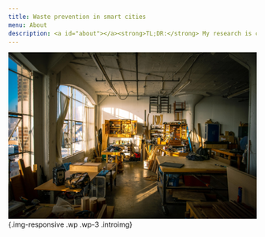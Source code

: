 ```yaml
---
title: Waste prevention in smart cities
menu: About
description: <a id="about"></a><strong>TL;DR:</strong> My research is creating ways to promote the reuse of materials in urban contexts. I am organising an <em>online co-design lab</em> in April 2021 (yes, that soon!). If you are reading this, chances are you have something to contribute to the lab. Please <a href="https://forms.gle/rat12rsPstvg89aX9"><strong>sign up</strong></a> to participate in one or more virtual workshops; <a href="https://forms.gle/BJoPHMk2NEj1HHxd7"><strong>subscribe</strong></a> to learn what I'm planning to do and receive news via e-mail or other means; or just read on below and further in my <a href="https://is.efeefe.me/opendott"><strong>research blog</strong></a>.
---
```

![studio](intro.jpg){.img-responsive .wp .wp-3 .introimg}
